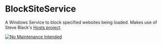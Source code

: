 # BlockSiteService
A Windows Service to block specified websites being loaded. Makes use of Steve Black's [Hosts project](https://github.com/StevenBlack/hosts).

[![No Maintenance Intended](http://unmaintained.tech/badge.svg)](http://unmaintained.tech/)
